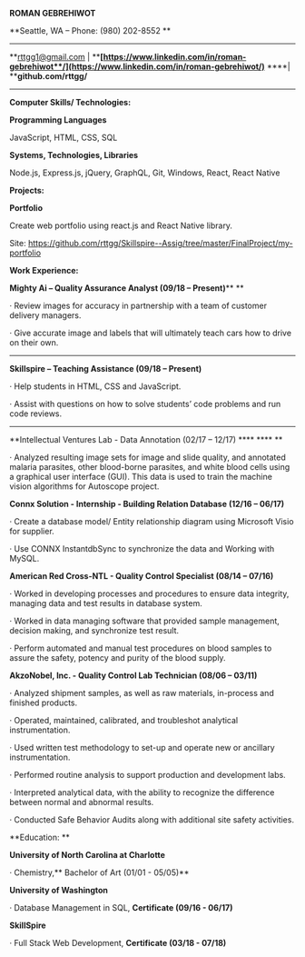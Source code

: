 **ROMAN GEBREHIWOT**

                          	

 **Seattle, WA – Phone: (980) 202-8552  **

** **

**rttgg1@gmail.com    |    ****[https://www.linkedin.com/in/roman-gebrehiwot**/](https://www.linkedin.com/in/roman-gebrehiwot/)**   ****|    ****github.com/rttgg/**

** **

**Computer Skills/ Technologies:**

**Programming Languages**

JavaScript, HTML, CSS, SQL

**Systems, Technologies, Libraries**

Node.js, Express.js, jQuery, GraphQL, Git, Windows, React, React Native

 

**Projects:**

**Portfolio**

  Create web portfolio using react.js and React Native library.

Site: https://github.com/rttgg/Skillspire--Assig/tree/master/FinalProject/my-portfolio

 

**Work Experience:**

**Mighty Ai – Quality Assurance Analyst                                                                                                        (09/18 – Present)**** **

·   	Review images for accuracy in partnership with a team of customer delivery managers.

·   	Give accurate image and labels that will ultimately teach cars how to drive on their own. 

** **

**Skillspire – Teaching Assistance                                                                                                                     (09/18 – Present)**

·       Help students in HTML, CSS and JavaScript.

·       Assist with questions on how to solve students’ code problems and run code reviews.

** **

**Intellectual Ventures Lab - Data Annotation         	                                                                                     (02/17 – 12/17)   ****                                                                        ****                                **

·       Analyzed resulting image sets for image and slide quality, and annotated malaria parasites, other blood-borne parasites, and white blood cells using a graphical user interface (GUI). This data is used to train the machine vision algorithms for Autoscope project.

 

**Connx Solution - ****Internship - Building Relation Database****                                	          	    	           (12/16 – 06/17)**

·       Create a database model/ Entity relationship diagram using Microsoft Visio for supplier.

·       Use CONNX InstantdbSync to synchronize the data and Working with MySQL.

 

**American Red Cross-NTL -   Quality Control Specialist   	                                         	                   (08/14 – 07/16)**

·       Worked in developing processes and procedures to ensure data integrity, managing data and test results in database system.

·       Worked in data managing software that provided sample management, decision making, and synchronize test result.

·       Perform automated and manual test procedures on blood samples to assure the safety, potency and purity of the blood supply.

 

**AkzoNobel, Inc. - Quality Control Lab Technician              	                                                                       (08/06 – 03/11)**

·       Analyzed shipment samples, as well as raw materials, in-process and finished products.

·       Operated, maintained, calibrated, and troubleshot analytical instrumentation.

·       Used written test methodology to set-up and operate new or ancillary instrumentation.

·       Performed routine analysis to support production and development labs.

·       Interpreted analytical data, with the ability to recognize the difference between normal and abnormal results.

·       Conducted Safe Behavior Audits along with additional site safety activities.

 

 

**Education: **

**University of North Carolina at Charlotte**

·       Chemistry,** Bachelor of Art                                                                                                                 (01/01 -  05/05)**

**University of Washington**

·       Database Management in SQL, **Certificate         	                                                                        (09/16 -  06/17)**

**SkillSpire**

·       Full Stack Web Development, **Certificate                                                                                         (03/18 -  07/18)**

 

 

